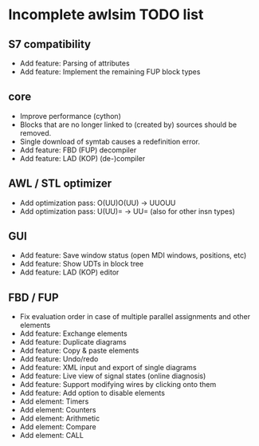 Incomplete awlsim TODO list
===========================

S7 compatibility
----------------

* Add feature: Parsing of attributes
* Add feature: Implement the remaining FUP block types

core
----

* Improve performance (cython)
* Blocks that are no longer linked to (created by) sources should be removed.
* Single download of symtab causes a redefinition error.
* Add feature: FBD (FUP) decompiler
* Add feature: LAD (KOP) (de-)compiler

AWL / STL optimizer
-------------------

* Add optimization pass: O(UU)O(UU) -> UUOUU
* Add optimization pass: U(UU)= -> UU=  (also for other insn types)

GUI
---

* Add feature: Save window status (open MDI windows, positions, etc)
* Add feature: Show UDTs in block tree
* Add feature: LAD (KOP) editor

FBD / FUP
---------

* Fix evaluation order in case of multiple parallel assignments and other elements
* Add feature: Exchange elements
* Add feature: Duplicate diagrams
* Add feature: Copy & paste elements
* Add feature: Undo/redo
* Add feature: XML input and export of single diagrams
* Add feature: Live view of signal states (online diagnosis)
* Add feature: Support modifying wires by clicking onto them
* Add feature: Add option to disable elements
* Add element: Timers
* Add element: Counters
* Add element: Arithmetic
* Add element: Compare
* Add element: CALL
